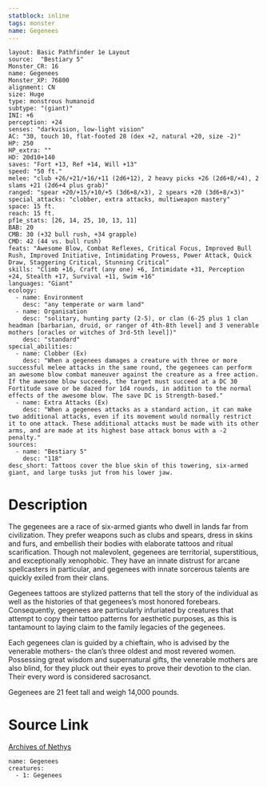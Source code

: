 ```yaml
---
statblock: inline
tags: monster
name: Gegenees
---
```

```statblock
layout: Basic Pathfinder 1e Layout
source:  "Bestiary 5"
Monster_CR: 16
name: Gegenees
Monster_XP: 76800
alignment: CN
size: Huge
type: monstrous humanoid
subtype: "(giant)"
INI: +6
perception: +24
senses: "darkvision, low-light vision"
AC: "30, touch 10, flat-footed 28 (dex +2, natural +20, size -2)"
HP: 250
HP_extra: ""
HD: 20d10+140
saves: "Fort +13, Ref +14, Will +13"
speed: "50 ft."
melee: "club +26/+21/+16/+11 (2d6+12), 2 heavy picks +26 (2d6+8/×4), 2 slams +21 (2d6+4 plus grab)"
ranged: "spear +20/+15/+10/+5 (3d6+8/×3), 2 spears +20 (3d6+8/×3)"
special_attacks: "clobber, extra attacks, multiweapon mastery"
space: 15 ft.
reach: 15 ft.
pf1e_stats: [26, 14, 25, 10, 13, 11]
BAB: 20
CMB: 30 (+32 bull rush, +34 grapple)
CMD: 42 (44 vs. bull rush)
feats: "Awesome Blow, Combat Reflexes, Critical Focus, Improved Bull Rush, Improved Initiative, Intimidating Prowess, Power Attack, Quick Draw, Staggering Critical, Stunning Critical"
skills: "Climb +16, Craft (any one) +6, Intimidate +31, Perception +24, Stealth +17, Survival +11, Swim +16"
languages: "Giant"
ecology:
  - name: Environment
    desc: "any temperate or warm land"
  - name: Organisation
    desc: "solitary, hunting party (2-5), or clan (6-25 plus 1 clan headman [barbarian, druid, or ranger of 4th-8th level] and 3 venerable mothers [oracles or witches of 3rd-5th level])"
    desc: "standard"
special_abilities:
  - name: Clobber (Ex)
    desc: "When a gegenees damages a creature with three or more successful melee attacks in the same round, the gegenees can perform an awesome blow combat maneuver against the creature as a free action. If the awesome blow succeeds, the target must succeed at a DC 30 Fortitude save or be dazed for 1d4 rounds, in addition to the normal effects of the awesome blow. The save DC is Strength-based."
  - name: Extra Attacks (Ex)
    desc: "When a gegenees attacks as a standard action, it can make two additional attacks, even if its movement would normally restrict it to one attack. These additional attacks must be made with its other arms, and are made at its highest base attack bonus with a -2 penalty."
sources:
  - name: "Bestiary 5"
    desc: "118"
desc_short: Tattoos cover the blue skin of this towering, six-armed giant, and large tusks jut from his lower jaw.
```
# Description
The gegenees are a race of six-armed giants who dwell in lands far from civilization. They prefer weapons such as clubs and spears, dress in skins and furs, and embellish their bodies with elaborate tattoos and ritual scarification. Though not malevolent, gegenees are territorial, superstitious, and exceptionally xenophobic. They have an innate distrust for arcane spellcasters in particular, and gegenees with innate sorcerous talents are quickly exiled from their clans.

 Gegenees tattoos are stylized patterns that tell the story of the individual as well as the histories of that gegenees’s most honored forebears. Consequently, gegenees are particularly infuriated by creatures that attempt to copy their tattoo patterns for aesthetic purposes, as this is tantamount to laying claim to the family legacies of the gegenees.

 Each gegenees clan is guided by a chieftain, who is advised by the venerable mothers- the clan’s three oldest and most revered women. Possessing great wisdom and supernatural gifts, the venerable mothers are also blind, for they pluck out their eyes to prove their devotion to the clan. Their every word is considered sacrosanct.

 Gegenees are 21 feet tall and weigh 14,000 pounds.
# Source Link
[Archives of Nethys](https://aonprd.com/MonsterDisplay.aspx?ItemName=Gegenees)
```encounter-table
name: Gegenees
creatures:
  - 1: Gegenees
```
